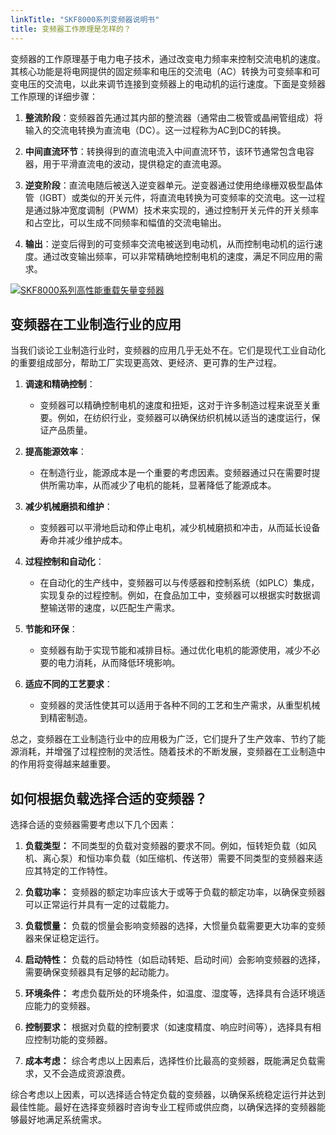 ```yaml
---
linkTitle: "SKF8000系列变频器说明书"
title: 变频器工作原理是怎样的？
---
```


变频器的工作原理基于电力电子技术，通过改变电力频率来控制交流电机的速度。其核心功能是将电网提供的固定频率和电压的交流电（AC）转换为可变频率和可变电压的交流电，以此来调节连接到变频器上的电动机的运行速度。下面是变频器工作原理的详细步骤：

1. **整流阶段**：变频器首先通过其内部的整流器（通常由二极管或晶闸管组成）将输入的交流电转换为直流电（DC）。这一过程称为AC到DC的转换。
    
2. **中间直流环节**：转换得到的直流电流入中间直流环节，该环节通常包含电容器，用于平滑直流电的波动，提供稳定的直流电源。
    
3. **逆变阶段**：直流电随后被送入逆变器单元。逆变器通过使用绝缘栅双极型晶体管（IGBT）或类似的开关元件，将直流电转换为可变频率的交流电。这一过程是通过脉冲宽度调制（PWM）技术来实现的，通过控制开关元件的开关频率和占空比，可以生成不同频率和幅值的交流电输出。
    
4. **输出**：逆变后得到的可变频率交流电被送到电动机，从而控制电动机的运行速度。通过改变输出频率，可以非常精确地控制电机的速度，满足不同应用的需求。
 
[![SKF8000系列高性能重载矢量变频器](/images/8.jpg "SKF8000系列高性能重载矢量变频器") ](/products/vector-variable-frequency-driver/)

## 变频器在工业制造行业的应用

当我们谈论工业制造行业时，变频器的应用几乎无处不在。它们是现代工业自动化的重要组成部分，帮助工厂实现更高效、更经济、更可靠的生产过程。

1. **调速和精确控制**：
    
    - 变频器可以精确控制电机的速度和扭矩，这对于许多制造过程来说至关重要。例如，在纺织行业，变频器可以确保纺织机械以适当的速度运行，保证产品质量。
2. **提高能源效率**：
    
    - 在制造行业，能源成本是一个重要的考虑因素。变频器通过只在需要时提供所需功率，从而减少了电机的能耗，显著降低了能源成本。
3. **减少机械磨损和维护**：
    
    - 变频器可以平滑地启动和停止电机，减少机械磨损和冲击，从而延长设备寿命并减少维护成本。
4. **过程控制和自动化**：
    
    - 在自动化的生产线中，变频器可以与传感器和控制系统（如PLC）集成，实现复杂的过程控制。例如，在食品加工中，变频器可以根据实时数据调整输送带的速度，以匹配生产需求。
5. **节能和环保**：
    
    - 变频器有助于实现节能和减排目标。通过优化电机的能源使用，减少不必要的电力消耗，从而降低环境影响。
6. **适应不同的工艺要求**：
    
    - 变频器的灵活性使其可以适用于各种不同的工艺和生产需求，从重型机械到精密制造。
	
总之，变频器在工业制造行业中的应用极为广泛，它们提升了生产效率、节约了能源消耗，并增强了过程控制的灵活性。随着技术的不断发展，变频器在工业制造中的作用将变得越来越重要。

## 如何根据负载选择合适的变频器？
选择合适的变频器需要考虑以下几个因素：

1. **负载类型：** 不同类型的负载对变频器的要求不同。例如，恒转矩负载（如风机、离心泵）和恒功率负载（如压缩机、传送带）需要不同类型的变频器来适应其特定的工作特性。

2. **负载功率：** 变频器的额定功率应该大于或等于负载的额定功率，以确保变频器可以正常运行并具有一定的过载能力。

3. **负载惯量：** 负载的惯量会影响变频器的选择，大惯量负载需要更大功率的变频器来保证稳定运行。

4. **启动特性：** 负载的启动特性（如启动转矩、启动时间）会影响变频器的选择，需要确保变频器具有足够的起动能力。

5. **环境条件：** 考虑负载所处的环境条件，如温度、湿度等，选择具有合适环境适应能力的变频器。

6. **控制要求：** 根据对负载的控制要求（如速度精度、响应时间等），选择具有相应控制功能的变频器。

7. **成本考虑：** 综合考虑以上因素后，选择性价比最高的变频器，既能满足负载需求，又不会造成资源浪费。

综合考虑以上因素，可以选择适合特定负载的变频器，以确保系统稳定运行并达到最佳性能。最好在选择变频器时咨询专业工程师或供应商，以确保选择的变频器能够最好地满足系统需求。


